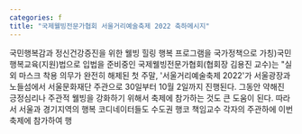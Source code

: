 ```yaml
---
categories: f
title: "국제웰빙전문가협회 서울거리예술축제 2022 축하메시지"
---
```

국민행복감과 정신건강증진을 위한 웰빙 힐링 행복 프로그램을 국가정책으로 가칭)국민행복교육(지원)법으로 입법을 준비중인 국제웰빙전문가협회(협회장 김용진 교수)는 "실외 마스크 착용 의무가 완전히 해제된 첫 주말, &#39;서울거리예술축제 2022&#39;가 서울광장과 노들섬에서 서울문화재단 주관으로 30일부터 10월 2일까지 진행된다. 그동안 약해진 긍정심리나 주관적 웰빙을 강화하기 위해서 축제에 참가하는 것도 큰 도움이 된다. 따라서 서울과 경기지역의 행복 코디네이터들도 수도권 행코 책임교수 각자의 주관하에 이번 축제에 참가하여 행